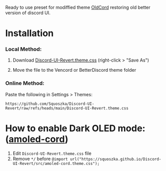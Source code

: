Ready to use preset for modiffied theme [OldCord](https://github.com/milbits/oldcord) restoring old better version of discord UI.

# Installation

### Local Method:

1. Download [Discord-UI-Revert.theme.css](https://github.com/Squoszka/Discord-UI-Revert/raw/refs/heads/main/Discord-UI-Revert.theme.css) (right-click > "Save As")

2. Move the file to the Vencord or BetterDiscord theme folder

### Online Method:
Paste the following in Settings > Themes:

```https://github.com/Squoszka/Discord-UI-Revert/raw/refs/heads/main/Discord-UI-Revert.theme.css```

# How to enable Dark OLED mode: ([amoled-cord](https://github.com/LuckFire/amoled-cord))
1. Edit ```Discord-UI-Revert.theme.css``` file
2. Remove ```*/``` before ```@import url("https://squoszka.github.io/Discord-UI-Revert/src/amoled-cord.theme.css");```
